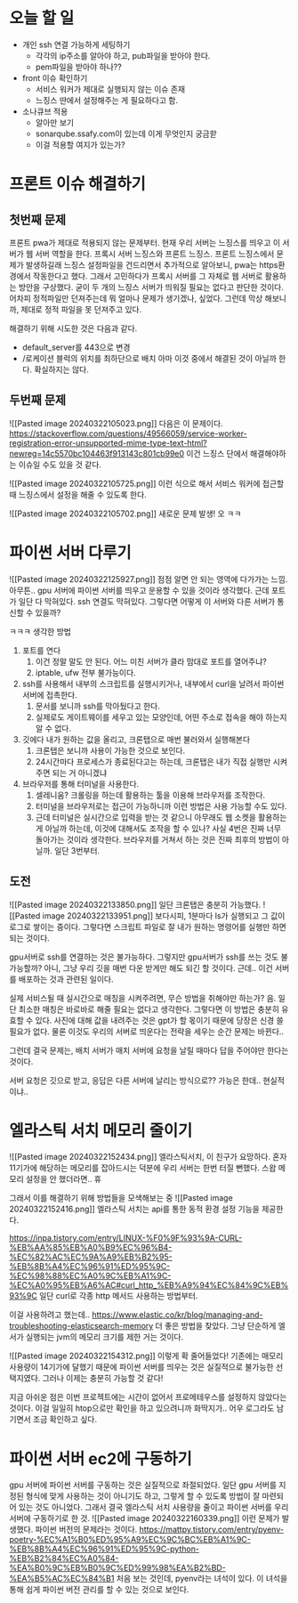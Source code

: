 # 오늘 할 일
- 개인 ssh 연결  가능하게 세팅하기
	- 각각의 ip주소를 알아야 하고, pub파일을 받아야 한다.
	-  pem파일을 받아야 하나??
- front 이슈 확인하기
	- 서비스 워커가 제대로 실행되지 않는 이슈 존재
	- 느징스 딴에서 설정해주는 게 필요하다고 함.
- 소나큐브 적용
	- 알아만 보기
	- sonarqube.ssafy.com이 있는데 이게 무엇인지 궁금핟
	- 이걸 적용할 여지가 있는가?
# 프론트 이슈 해결하기
## 첫번째 문제
프론트 pwa가 제대로 적용되지 않는 문제부터.
현재 우리 서버는 느징스를 띄우고 이 서버가 웹 서버 역할을 한다.
프록시 서버 느징스와 프론트 느징스.
프론트 느징스에서 문제가 발생하길래 느징스 설정파일을 건드리면서 추가적으로 알아보니, pwa는 https환경에서 작동한다고 했다. 
그래서 고민하다가 프록시 서버를 그 자체로 웹 서버로 활용하는 방안을 구상했다.
굳이 두 개의 느징스 서버가 띄워질 필요는 없다고 판단한 것이다. 어차피 정적파일만 던져주는데 뭐 얼마나 문제가 생기겠나, 싶었다.
그런데 막상 해보니까, 제대로 정적 파일을 못 던져주고 있다.

해결하기 위해 시도한 것은 다음과 같다.
- default_server를 443으로 변경
- /로케이션 블럭의 위치를 최하단으로 배치
아마 이것 중에서 해결된 것이 아닐까 한다. 확실하지는 않다.
## 두번째 문제
![[Pasted image 20240322105023.png]]
다음은 이 문제이다.
https://stackoverflow.com/questions/49566059/service-worker-registration-error-unsupported-mime-type-text-html?newreg=14c5570bc104463f913143c801cb99e0
이건 느징스 단에서 해결해야하는 이슈일 수도 있을 것 같다. 

![[Pasted image 20240322105725.png]]
이런 식으로 해서 서비스 워커에 접근할 때 느징스에서 설정을 해줄 수 있도록 한다. 

![[Pasted image 20240322105702.png]]
새로운 문제 발생!
오 ㅋㅋ

# 파이썬 서버 다루기
![[Pasted image 20240322125927.png]]
점점 알면 안 되는 영역에 다가가는 느낌. 아무튼..
gpu  서버에 파이썬 서버를 띄우고 운용할 수 있을 것이라 생각했다. 근데 포트가 일단 다 막혀있다. 
ssh 연결도 막혀있다. 그렇다면 어떻게 이 서버와 다른 서버가 통신할 수 있을까?

ㅋㅋㅋ
생각한 방법
1. 포트를 연다
	1. 이건 정말 말도 안 된다. 어느 미친 서버가 클라 맘대로 포트를 열어주냐?
	2. iptable, ufw 전부 불가능이다.
2. ssh를 사용해서 내부의 스크립트를 실행시키거나, 내부에서 curl을 날려서 파이썬 서버에 접촉한다.
	1. 문서를 보니까 ssh를 막아뒀다고 한다.
	2. 실제로도 게이트웨이를 세우고 있는 모양인데, 어떤 주소로 접속을 해야 하는지 알 수 없다.
3. 깃에다 내가 원하는 값을 올리고, 크론탭으로 매번 불러와서 실행해본다
	1. 크론탭은 보니까 사용이 가능한 것으로 보인다. 
	2. 24시간마다 프로세스가 종료된다고는 하는데, 크론탭은 내가 직접 실행만 시켜주면 되는 거 아니겠냐
4. 브라우저를 통해 터미널을 사용한다.
	1. 셀레니움? 크롤링을 하는데 활용하는 툴을 이용해 브라우저를 조작한다.
	2. 터미널을 브라우저로는 접근이 가능하니까 이런 방법은 사용 가능할 수도 있다.
	3. 근데 터미널은 실시간으로 입력을 받는 것 같으니 아무래도 웹 소켓을 활용하는 게 아닐까 하는데, 이것에 대해서도 조작을 할 수 있나?
사실 4번은 진짜 너무 돌아가는 것이라 생각한다. 브라우저를 거쳐서 하는 것은 진짜 최후의 방법이 아닐까.
일단 3번부터.
## 도전
![[Pasted image 20240322133850.png]]
일단 크론탭은 충분히 가능했다.
![[Pasted image 20240322133951.png]]
보다시피, 1분마다 ls가 실행되고 그 값이 로그로 쌓이는 중이다.
그렇다면 스크립트 파일로 잘 내가 원하는 명령어를 실행만 하면 되는 것이다. 

gpu서버로 ssh를 연결하는 것은 불가능하다.
그렇지만 gpu서버가 ssh를 쓰는 것도 불가능할까?
아니, 그냥 우리 깃을 매번 다운 받게만 해도 되긴 할 것이다. 
근데.. 이건 서버를 배포하는 것과 관련된 일이다.

실제 서비스될 때 실시간으로 매칭을 시켜주려면, 무슨 방법을 취해야만 하는가?
음. 일단 최소한 매칭은 바로바로 해줄 필요는 없다고 생각한다. 
그렇다면 이 방법은 충분히 유효할 수 있다. 
사진에 대해 값을 내려주는 것은 gpt가 할 몫이기 때문에 당장은 신경 쓸 필요가 없다.
물론 이것도 우리의 서버로 띄운다는 전략을 세우는 순간 문제는 바뀐다..

그런데 결국 문제는, 배치 서버가 매치 서버에 요청을 날릴 때마다 답을 주어야만 한다는 것이다.

서버 요청은 깃으로 받고, 응답은 다른 서버에 날리는 방식으로??
가능은 한데.. 현실적이냐..

# 엘라스틱 서치 메모리 줄이기
![[Pasted image 20240322152434.png]]
엘라스틱서치, 이 친구가 요망하다.
혼자 11기가에 해당하는 메모리를 잡아드시는 덕분에 우리 서버는 한번 터질 뻔했다. 
스왑 메모리 설정을 안 했더라면.. 휴

그래서 이를 해결하기 위해 방법들을 모색해보는 중
![[Pasted image 20240322152416.png]]
엘라스틱 서치는 api를 통한 동적 환경 설정 기능을 제공한다. 

https://inpa.tistory.com/entry/LINUX-%F0%9F%93%9A-CURL-%EB%AA%85%EB%A0%B9%EC%96%B4-%EC%82%AC%EC%9A%A9%EB%B2%95-%EB%8B%A4%EC%96%91%ED%95%9C-%EC%98%88%EC%A0%9C%EB%A1%9C-%EC%A0%95%EB%A6%AC#curl_http_%EB%A9%94%EC%84%9C%EB%93%9C
일단 curl로 각종  http 메서드 사용하는 방법부터.

이걸 사용하려고 했는데..
https://www.elastic.co/kr/blog/managing-and-troubleshooting-elasticsearch-memory
더 좋은 방법을 찾았다. 
그냥 단순하게 엘서가 실행되는 jvm의 메모리 크기를 제한 거는 것이다. 

![[Pasted image 20240322154312.png]]
이렇게 확 줄어들었다!
기존에는 매모리 사용량이 14기가에 달했기 때문에 파이썬 서버를 띄우는 것은 실질적으로 불가능한 선택지였다.
그러나 이제는 충분히 가능할 것 같다!

지금 아쉬운 점은 이번 프로젝트에는 시간이 없어서 프로메테우스를 설정하지 않았다는 것이다.
이걸 일일히 htop으로만 확인을 하고 있으려니까 화딱지가.. 어우
로그라도 남기면서 조금 확인하고 싶다. 
# 파이썬 서버 ec2에 구동하기
gpu 서버에 파이썬 서버를 구동하는 것은 실질적으로 좌절되었다. 
일단 gpu 서버를 지정된 형식에 맞게 사용하는 것이 아니기도 하고, 그렇게 할 수 있도록 방법이 잘 마련되어 있는 것도 아니었다. 
그래서 결국 엘라스틱 서치 사용량을 줄이고 파이썬 서버를 우리 서버에 구동하기로 한 것.
![[Pasted image 20240322160339.png]]
이런 문제가 발생했다.
파이썬 버전의 문제라는 것이다.
https://mattpy.tistory.com/entry/pyenv-poetry-%EC%A1%B0%ED%95%A9%EC%9C%BC%EB%A1%9C-%EB%8B%A4%EC%96%91%ED%95%9C-python-%EB%B2%84%EC%A0%84-%EA%B0%9C%EB%B0%9C%ED%99%98%EA%B2%BD-%EA%B5%AC%EC%84%B1
처음 보는 것인데, pyenv라는 녀석이 있다. 이 녀석을 통해 쉽게 파이썬 버전 관리를 할 수 있는 것으로 보인다.